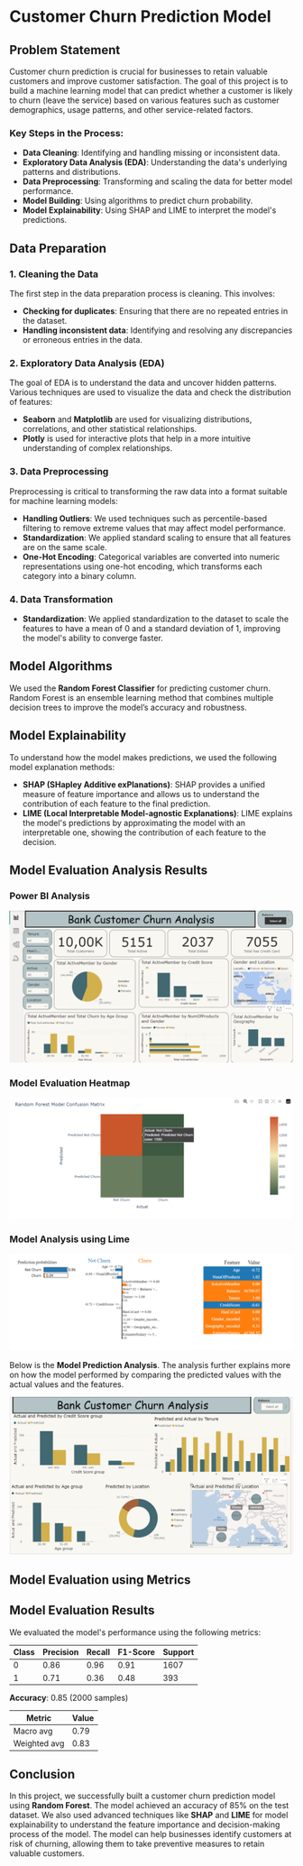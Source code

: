 # Customer Churn Prediction Model

## Problem Statement

Customer churn prediction is crucial for businesses to retain valuable customers and improve customer satisfaction. The goal of this project is to build a machine learning model that can predict whether a customer is likely to churn (leave the service) based on various features such as customer demographics, usage patterns, and other service-related factors.

### Key Steps in the Process:
- **Data Cleaning**: Identifying and handling missing or inconsistent data.
- **Exploratory Data Analysis (EDA)**: Understanding the data's underlying patterns and distributions.
- **Data Preprocessing**: Transforming and scaling the data for better model performance.
- **Model Building**: Using algorithms to predict churn probability.
- **Model Explainability**: Using SHAP and LIME to interpret the model's predictions.

## Data Preparation

### 1. **Cleaning the Data**
The first step in the data preparation process is cleaning. This involves:
- **Checking for duplicates**: Ensuring that there are no repeated entries in the dataset.
- **Handling inconsistent data**: Identifying and resolving any discrepancies or erroneous entries in the data.

### 2. **Exploratory Data Analysis (EDA)**
The goal of EDA is to understand the data and uncover hidden patterns. Various techniques are used to visualize the data and check the distribution of features:
- **Seaborn** and **Matplotlib** are used for visualizing distributions, correlations, and other statistical relationships.
- **Plotly** is used for interactive plots that help in a more intuitive understanding of complex relationships.

### 3. **Data Preprocessing**
Preprocessing is critical to transforming the raw data into a format suitable for machine learning models:
- **Handling Outliers**: We used techniques such as percentile-based filtering to remove extreme values that may affect model performance.
- **Standardization**: We applied standard scaling to ensure that all features are on the same scale.
- **One-Hot Encoding**: Categorical variables are converted into numeric representations using one-hot encoding, which transforms each category into a binary column.

### 4. **Data Transformation**
- **Standardization**: We applied standardization to the dataset to scale the features to have a mean of 0 and a standard deviation of 1, improving the model's ability to converge faster.

## Model Algorithms

We used the **Random Forest Classifier** for predicting customer churn. Random Forest is an ensemble learning method that combines multiple decision trees to improve the model’s accuracy and robustness.

## Model Explainability

To understand how the model makes predictions, we used the following model explanation methods:
- **SHAP (SHapley Additive exPlanations)**: SHAP provides a unified measure of feature importance and allows us to understand the contribution of each feature to the final prediction.
- **LIME (Local Interpretable Model-agnostic Explanations)**: LIME explains the model's predictions by approximating the model with an interpretable one, showing the contribution of each feature to the decision.

## Model Evaluation  Analysis Results

### Power BI Analysis

![Power BI Analysis](https://github.com/Nthabyy/Customer-Churn-Prediction-Bank/blob/master/BI%20Analysis%20Customer%20Churn.png?raw=true)


### Model Evaluation Heatmap

![Model Evaluation Heatmap](https://github.com/Nthabyy/Customer-Churn-Prediction-Bank/blob/master/Picturues/Model-eva-%20Heatmap.png?raw=true)

### Model Analysis using Lime

![Model Analysis Lime](https://github.com/Nthabyy/Customer-Churn-Prediction-Bank/blob/master/Picturues/Model-Analysis%20Lime.png?raw=true)

Below is the **Model Prediction Analysis**. The analysis further explains more on how the model performed by comparing the predicted values with the actual values and the features.


![UpdatedBI](https://raw.githubusercontent.com/Nthabyy/Customer-Churn-Prediction-Bank/master/UpdatedBI.png)


## Model Evaluation using Metrics

## Model Evaluation Results

We evaluated the model's performance using the following metrics:

| Class  | Precision | Recall | F1-Score | Support |
|--------|-----------|--------|----------|---------|
| 0      | 0.86      | 0.96   | 0.91     | 1607    |
| 1      | 0.71      | 0.36   | 0.48     | 393     |

**Accuracy**: 0.85 (2000 samples)

| Metric       | Value |
|--------------|-------|
| Macro avg    | 0.79  | 
| Weighted avg | 0.83  |


## Conclusion

In this project, we successfully built a customer churn prediction model using **Random Forest**. The model achieved an accuracy of 85% on the test dataset. We also used advanced techniques like **SHAP** and **LIME** for model explainability to understand the feature importance and decision-making process of the model. The model can help businesses identify customers at risk of churning, allowing them to take preventive measures to retain valuable customers.
